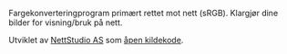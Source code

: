 Fargekonverteringprogram primært rettet mot nett (sRGB). Klargjør dine bilder for visning/bruk på nett.

Utviklet av [NettStudio AS](https://nettstudio.no) som [åpen kildekode](https://github.com/nettstudio/fargerom).
